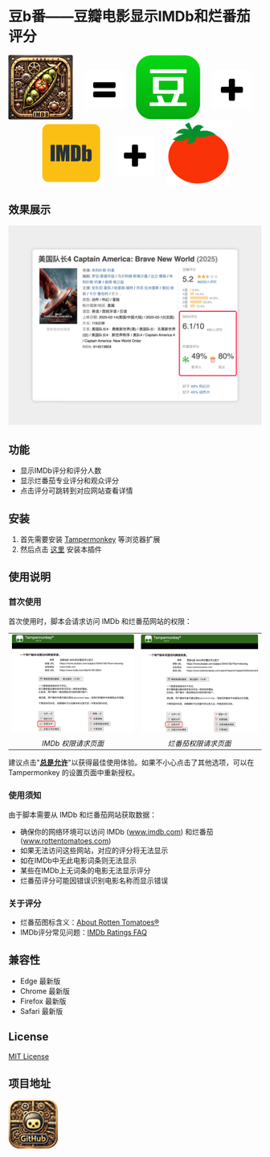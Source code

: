 # 豆b番——豆瓣电影显示IMDb和烂番茄评分

<div align="center">
<img src="https://raw.githubusercontent.com/fisheepx/douban-imdb-rt/main/assets/icon/alternatives/icon_original.png" width="128" height="128"/>
<img src="https://raw.githubusercontent.com/fisheepx/douban-imdb-rt/main/assets/icon/equals.png" width="78" height="78" style="margin: 20px 20px;"/>
<img src="https://raw.githubusercontent.com/fisheepx/douban-imdb-rt/main/assets/icon/douban.png" width="128" height="128"/>
<img src="https://raw.githubusercontent.com/fisheepx/douban-imdb-rt/main/assets/icon/plus.png" width="78" height="78" style="margin: 20px 20px;"/>
<img src="https://raw.githubusercontent.com/fisheepx/douban-imdb-rt/main/assets/icon/imdb.png" width="128" height="128"/>
<img src="https://raw.githubusercontent.com/fisheepx/douban-imdb-rt/main/assets/icon/plus.png" width="78" height="78" style="margin: 20px 20px; "/>
<img src="https://raw.githubusercontent.com/fisheepx/douban-imdb-rt/main/assets/icon/rottentomatoes.png" width="128" height="128"/>
</div>

## 效果展示

![效果展示](https://raw.githubusercontent.com/fisheepx/douban-imdb-rt/main/assets/screenshots/v1/preview.png)

## 功能
- 显示IMDb评分和评分人数
- 显示烂番茄专业评分和观众评分
- 点击评分可跳转到对应网站查看详情

## 安装
1. 首先需要安装 [Tampermonkey](https://www.tampermonkey.net/) 等浏览器扩展
2. 然后点击 [这里](https://greasyfork.org/zh-CN/scripts/527823-%E8%B1%86%E7%93%A3%E7%94%B5%E5%BD%B1-imdb%E5%92%8C%E7%83%82%E7%95%AA%E8%8C%84%E8%AF%84%E5%88%86%E6%98%BE%E7%A4%BA) 安装本插件

## 使用说明

### 首次使用
首次使用时，脚本会请求访问 IMDb 和烂番茄网站的权限：

<table>
  <tr>
    <td valign="top"><img src="https://raw.githubusercontent.com/fisheepx/douban-imdb-rt/main/assets/screenshots/permission-imdb.png" width="400"/></td>
    <td valign="top"><img src="https://raw.githubusercontent.com/fisheepx/douban-imdb-rt/main/assets/screenshots/permission-rottentomatoes.png" width="400"/></td>
  </tr>
  <tr>
    <td align="center"><em>IMDb 权限请求页面</em></td>
    <td align="center"><em>烂番茄权限请求页面</em></td>
  </tr>
</table>

建议点击"**<ins>总是允许</ins>**"以获得最佳使用体验。如果不小心点击了其他选项，可以在 Tampermonkey 的设置页面中重新授权。

### 使用须知
由于脚本需要从 IMDb 和烂番茄网站获取数据：
- 确保你的网络环境可以访问 IMDb (<ins>www.imdb.com</ins>) 和烂番茄 (<ins>www.rottentomatoes.com</ins>)
- 如果无法访问这些网站，对应的评分将无法显示
- 如在IMDb中无此电影词条则无法显示
- 某些在IMDb上无词条的电影无法显示评分
- 烂番茄评分可能因错误识别电影名称而显示错误

### 关于评分
- 烂番茄图标含义：[About Rotten Tomatoes®](https://www.rottentomatoes.com/about)
- IMDb评分常见问题：[IMDb Ratings FAQ](https://help.imdb.com/article/imdb/track-movies-tv/ratings-faq/G67Y87TFYYP6TWAV?showReportContentLink=false#)

## 兼容性
- Edge 最新版
- Chrome 最新版
- Firefox 最新版
- Safari 最新版

## License
[MIT License](LICENSE)

## 项目地址
<a href="https://github.com/fisheepx/douban-imdb-rt" target="_blank">
    <img src="https://raw.githubusercontent.com/fisheepx/douban-imdb-rt/main/assets/icon/github.png" width="99" height="99"/>
</a>